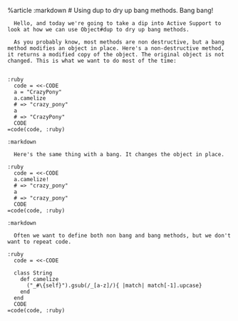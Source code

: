 %article
    :markdown
      # Using dup to dry up bang methods. Bang bang!
  
      Hello, and today we're going to take a dip into Active Support to look at how we can use Object#dup to dry up bang methods.
  
      As you probably know, most methods are non destructive, but a bang method modifies an object in place. Here's a non-destructive method, it returns a modified copy of the object. The original object is not changed. This is what we want to do most of the time:
  
  
    :ruby
      code = <<-CODE
      a = "CrazyPony"
      a.camelize
      # => "crazy_pony"
      a
      # => "CrazyPony"
      CODE
    =code(code, :ruby)
  
    :markdown
  
      Here's the same thing with a bang. It changes the object in place.
  
    :ruby
      code = <<-CODE
      a.camelize!
      # => "crazy_pony"
      a
      # => "crazy_pony"
      CODE
    =code(code, :ruby)
  
    :markdown
  
      Often we want to define both non bang and bang methods, but we don't want to repeat code.
  
    :ruby
      code = <<-CODE
  
      class String
        def camelize
          ("_#\{self}").gsub(/_[a-z]/){ |match| match[-1].upcase}
        end
      end
      CODE
    =code(code, :ruby)
  